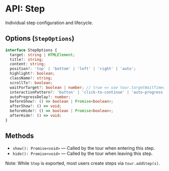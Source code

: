 # API: Step

Individual step configuration and lifecycle.

## Options (`StepOptions`)
```ts
interface StepOptions {
  target: string | HTMLElement;
  title?: string;
  content: string;
  position?: 'top' | 'bottom' | 'left' | 'right' | 'auto';
  highlight?: boolean;
  className?: string;
  scrollTo?: boolean;
  waitForTarget?: boolean | number; // true => use tour.targetWaitTimeout
  interactionPattern?: 'button' | 'click-to-continue' | 'auto-progress';
  autoProgressDelay?: number;
  beforeShow?: () => boolean | Promise<boolean>;
  afterShow?: () => void;
  beforeHide?: () => boolean | Promise<boolean>;
  afterHide?: () => void;
}
```

## Methods
- `show(): Promise<void>` — Called by the tour when entering this step.
- `hide(): Promise<void>` — Called by the tour when leaving this step.

Note: While `Step` is exported, most users create steps via `tour.addStep(s)`.
